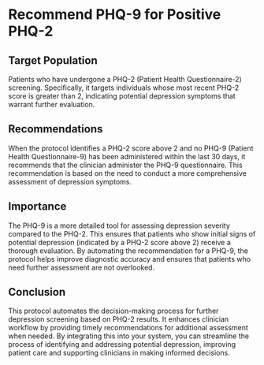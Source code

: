 # Recommend PHQ-9 for Positive PHQ-2

## Target Population
Patients who have undergone a PHQ-2 (Patient Health Questionnaire-2) screening. Specifically, it targets individuals whose most recent PHQ-2 score is greater than 2, indicating potential depression symptoms that warrant further evaluation.

## Recommendations
When the protocol identifies a PHQ-2 score above 2 and no PHQ-9 (Patient Health Questionnaire-9) has been administered within the last 30 days, it recommends that the clinician administer the PHQ-9 questionnaire. This recommendation is based on the need to conduct a more comprehensive assessment of depression symptoms.

## Importance
The PHQ-9 is a more detailed tool for assessing depression severity compared to the PHQ-2. This ensures that patients who show initial signs of potential depression (indicated by a PHQ-2 score above 2) receive a thorough evaluation. By automating the recommendation for a PHQ-9, the protocol helps improve diagnostic accuracy and ensures that patients who need further assessment are not overlooked.

## Conclusion
This protocol automates the decision-making process for further depression screening based on PHQ-2 results. It enhances clinician workflow by providing timely recommendations for additional assessment when needed. By integrating this into your system, you can streamline the process of identifying and addressing potential depression, improving patient care and supporting clinicians in making informed decisions.
